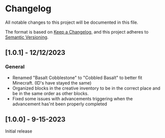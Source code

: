 # Changelog

All notable changes to this project will be documented in this file.

The format is based on [Keep a Changelog](https://keepachangelog.com/en/1.0.0/), and this project adheres to [Semantic Versioning](https://semver.org/spec/v2.0.0.html).

## [1.0.1] - 12/12/2023
### General
- Renamed "Basalt Cobblestone" to "Cobbled Basalt" to better fit Minecraft. (ID's have stayed the same)
- Organized blocks in the creative inventory to be in the correct place and be in the same order as other blocks.
- Fixed some issues with advancements triggering when the advancement has'nt been properly completed

## [1.0.0] - 9-15-2023

Initial release